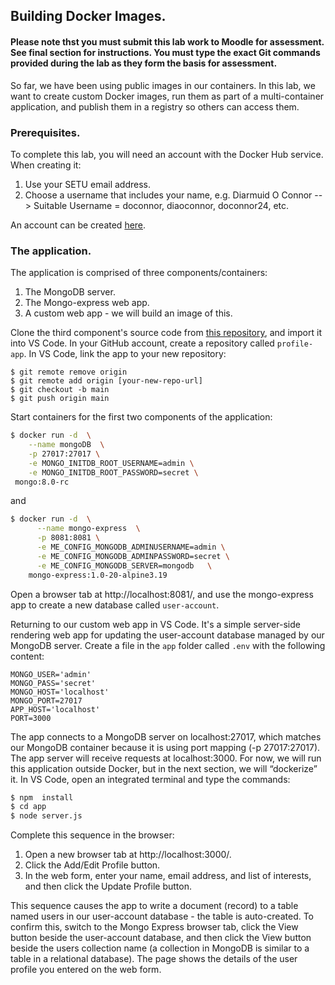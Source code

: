 ## Building Docker Images.

#### Please note thst you must submit this lab work to Moodle for assessment. See final section for instructions. You must type the exact Git commands provided during the lab as they form the basis for assessment.


So far, we have been using public images in our containers. In this lab, we want to create custom Docker images, run them as part of a multi-container application, and publish them in a registry so others can access them.

### Prerequisites.

To complete this lab, you will need an account with the Docker Hub service. When creating it:
1. Use your SETU email address.
1. Choose a username that includes your name, e.g. Diarmuid O Connor --> Suitable Username = doconnor, diaoconnor, doconnor24, etc.

An account can be created [here][hub].

###  The application.

The application is comprised of three components/containers:

1. The MongoDB server.
1. The Mongo-express web app.
1. A custom web app - we will build an image of this.

Clone the third component's source code from [this repository][repo], and import it into VS Code. In your GitHub account, create a repository called `profile-app`. In VS Code, link the app to your new repository:
~~~
$ git remote remove origin
$ git remote add origin [your-new-repo-url]
$ git checkout -b main
$ git push origin main
~~~

Start containers for the first two components of the application:
~~~bash
$ docker run -d  \
    --name mongoDB  \
    -p 27017:27017 \
    -e MONGO_INITDB_ROOT_USERNAME=admin \
    -e MONGO_INITDB_ROOT_PASSWORD=secret \
 mongo:8.0-rc
~~~
and
~~~bash
$ docker run -d  \
      --name mongo-express  \
      -p 8081:8081 \
      -e ME_CONFIG_MONGODB_ADMINUSERNAME=admin \
      -e ME_CONFIG_MONGODB_ADMINPASSWORD=secret \
      -e ME_CONFIG_MONGODB_SERVER=mongodb   \
    mongo-express:1.0-20-alpine3.19
~~~

Open a browser tab at http://localhost:8081/, and use the mongo-express app to create a new database called `user-account`.

Returning to our custom web app in VS Code. It's a simple server-side rendering web app for updating the user-account database managed by our MongoDB server. Create a file in the `app` folder called `.env` with the following content:
~~~
MONGO_USER='admin' 
MONGO_PASS='secret' 
MONGO_HOST='localhost'
MONGO_PORT=27017 
APP_HOST='localhost'
PORT=3000
~~~
The app connects to a MongoDB server on localhost:27017, which matches our MongoDB container because it is using port mapping (-p 27017:27017). The app server will receive requests at localhost:3000. For now, we will run this application outside Docker, but in the next section, we will “dockerize” it. In VS Code, open an integrated terminal and type the commands:
~~~bash
$ npm  install
$ cd app
$ node server.js
~~~
Complete this sequence in the browser:
1. Open a new browser tab at http://localhost:3000/.
1. Click the Add/Edit Profile button.
1. In the web form, enter your name, email address, and list of interests, and then click the Update Profile button.

This sequence causes the app to write a document (record) to a table named users in our user-account database - the table is auto-created. To confirm this, switch to the Mongo Express browser tab, click the View button beside the user-account database, and then click the View button beside the users collection name (a collection in MongoDB is similar to a table in a relational database). The page shows the details of the user profile you entered on the web form.



[hub]: https://hub.docker.com/
[repo]: https://github.com/diarmuidoconnor/simple-profile-app